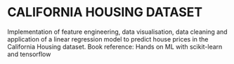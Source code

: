 # CALIFORNIA HOUSING DATASET
Implementation of feature engineering, data visualisation, data cleaning and application of a linear regression model to predict house prices in the California Housing dataset.
Book reference: Hands on ML with scikit-learn and tensorflow

